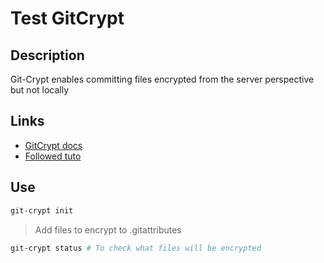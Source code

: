 # Test GitCrypt

## Description

Git-Crypt enables committing files encrypted from the server perspective but not locally

## Links

- [GitCrypt docs](https://github.com/AGWA/git-crypt)
- [Followed tuto](https://dev.to/heroku/how-to-manage-your-secrets-with-git-crypt-56ih)

## Use

```sh
git-crypt init
```

> Add files to encrypt to .gitattributes

```sh
git-crypt status # To check what files will be encrypted
```
